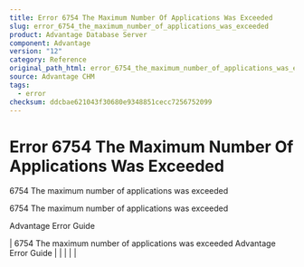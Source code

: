 ```yaml
---
title: Error 6754 The Maximum Number Of Applications Was Exceeded
slug: error_6754_the_maximum_number_of_applications_was_exceeded
product: Advantage Database Server
component: Advantage
version: "12"
category: Reference
original_path_html: error_6754_the_maximum_number_of_applications_was_exceeded.htm
source: Advantage CHM
tags:
  - error
checksum: ddcbae621043f30680e9348851cecc7256752099
---
```


# Error 6754 The Maximum Number Of Applications Was Exceeded

6754 The maximum number of applications was exceeded

6754 The maximum number of applications was exceeded

Advantage Error Guide

| 6754 The maximum number of applications was exceeded  Advantage Error Guide |  |  |  |  |
